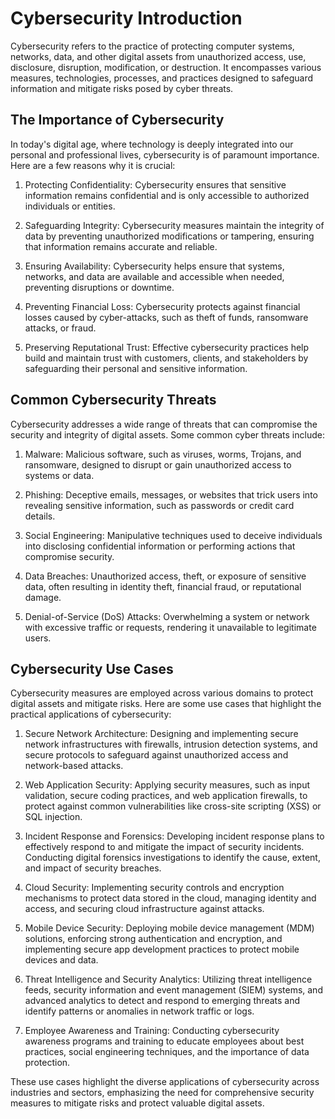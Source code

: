 # Cybersecurity Introduction

Cybersecurity refers to the practice of protecting computer systems, networks, data, and other digital assets from unauthorized access, use, disclosure, disruption, modification, or destruction. It encompasses various measures, technologies, processes, and practices designed to safeguard information and mitigate risks posed by cyber threats.

## The Importance of Cybersecurity

In today's digital age, where technology is deeply integrated into our personal and professional lives, cybersecurity is of paramount importance. Here are a few reasons why it is crucial:

1. Protecting Confidentiality: Cybersecurity ensures that sensitive information remains confidential and is only accessible to authorized individuals or entities.

2. Safeguarding Integrity: Cybersecurity measures maintain the integrity of data by preventing unauthorized modifications or tampering, ensuring that information remains accurate and reliable.

3. Ensuring Availability: Cybersecurity helps ensure that systems, networks, and data are available and accessible when needed, preventing disruptions or downtime.

4. Preventing Financial Loss: Cybersecurity protects against financial losses caused by cyber-attacks, such as theft of funds, ransomware attacks, or fraud.

5. Preserving Reputational Trust: Effective cybersecurity practices help build and maintain trust with customers, clients, and stakeholders by safeguarding their personal and sensitive information.

## Common Cybersecurity Threats

Cybersecurity addresses a wide range of threats that can compromise the security and integrity of digital assets. Some common cyber threats include:

1. Malware: Malicious software, such as viruses, worms, Trojans, and ransomware, designed to disrupt or gain unauthorized access to systems or data.

2. Phishing: Deceptive emails, messages, or websites that trick users into revealing sensitive information, such as passwords or credit card details.

3. Social Engineering: Manipulative techniques used to deceive individuals into disclosing confidential information or performing actions that compromise security.

4. Data Breaches: Unauthorized access, theft, or exposure of sensitive data, often resulting in identity theft, financial fraud, or reputational damage.

5. Denial-of-Service (DoS) Attacks: Overwhelming a system or network with excessive traffic or requests, rendering it unavailable to legitimate users.

## Cybersecurity Use Cases

Cybersecurity measures are employed across various domains to protect digital assets and mitigate risks. Here are some use cases that highlight the practical applications of cybersecurity:

1. Secure Network Architecture: Designing and implementing secure network infrastructures with firewalls, intrusion detection systems, and secure protocols to safeguard against unauthorized access and network-based attacks.

2. Web Application Security: Applying security measures, such as input validation, secure coding practices, and web application firewalls, to protect against common vulnerabilities like cross-site scripting (XSS) or SQL injection.

3. Incident Response and Forensics: Developing incident response plans to effectively respond to and mitigate the impact of security incidents. Conducting digital forensics investigations to identify the cause, extent, and impact of security breaches.

4. Cloud Security: Implementing security controls and encryption mechanisms to protect data stored in the cloud, managing identity and access, and securing cloud infrastructure against attacks.

5. Mobile Device Security: Deploying mobile device management (MDM) solutions, enforcing strong authentication and encryption, and implementing secure app development practices to protect mobile devices and data.

6. Threat Intelligence and Security Analytics: Utilizing threat intelligence feeds, security information and event management (SIEM) systems, and advanced analytics to detect and respond to emerging threats and identify patterns or anomalies in network traffic or logs.

7. Employee Awareness and Training: Conducting cybersecurity awareness programs and training to educate employees about best practices, social engineering techniques, and the importance of data protection.

These use cases highlight the diverse applications of cybersecurity across industries and sectors, emphasizing the need for comprehensive security measures to mitigate risks and protect valuable digital assets.
